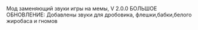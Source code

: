 Мод заменяющий звуки игры на мемы, V 2.0.0 БОЛЬШОЕ ОБНОВЛЕНИЕ: Добавлены звуки для дробовика, флешки,бабки,белого жиробаса и гномов